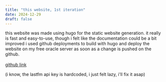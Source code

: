 ```yaml
---
title: "this website, 1st iteration"
date: 2024-12-29
draft: false
---
```


this website was made using hugo for the static website generation. it really is fast and easy-to-use, though i felt like the documentation could be a bit improved
i used github deployments to build with hugo and deploy the website on my free oracle server as soon as a change is pushed on the github.
\
\
[github link](https://github.com/walidcavelius/cavelius)

(i know, the lastfm api key is hardcoded, i just felt lazy, i'll fix it asap)
